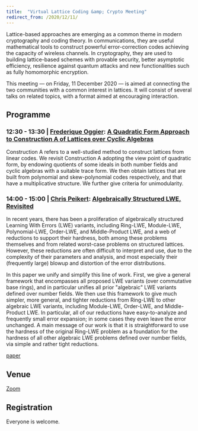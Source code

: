 ```yaml
---
title:  "Virtual Lattice Coding &amp; Crypto Meeting"
redirect_from: /2020/12/11/
---
```


Lattice-based approaches are emerging as a common theme in modern cryptography and coding theory. In communications, they are useful mathematical tools to construct powerful error-correction codes achieving the capacity of wireless channels. In cryptography, they are used to building lattice-based schemes with provable security, better asymptotic efficiency, resilience against quantum attacks and new functionalities such as fully homomorphic encryption.

This meeting — on Friday, 11 December 2020 — is aimed at connecting the two communities with a common interest in lattices. It will consist of several talks on related topics, with a format aimed at encouraging interaction.

## Programme ##

### <span> 12:30 - 13:30 | [Frederique Oggier](http://www1.spms.ntu.edu.sg/~frederique/)</span>: [A Quadratic Form Approach to Construction A of Lattices over Cyclic Algebras](/discrete-subgroup/slides/2020-12-11-oggier.pdf) ###

Construction A refers to a well-studied method to construct lattices from linear codes. We revisit Construction A adopting the view point of quadratic form, by endowing quotients of some ideals in both number fields and cyclic algebras with a suitable trace form. We then obtain lattices that are built from polynomial and skew-polynomial codes respectively, and that have a multiplicative structure. We further give criteria for unimodularity.

### <span> 14:00 - 15:00 | [Chris Peikert](https://web.eecs.umich.edu/~cpeikert/)</span>: [Algebraically Structured LWE, Revisited](/discrete-subgroup/slides/2020-12-11-peikert.pdf) ###

In recent years, there has been a proliferation of algebraically structured Learning With Errors (LWE) variants, including Ring-LWE, Module-LWE, Polynomial-LWE, Order-LWE, and Middle-Product LWE, and a web of reductions to support their hardness, both among these problems themselves and from related worst-case problems on structured lattices. However, these reductions are often difficult to interpret and use, due to the complexity of their parameters and analysis, and most especially their (frequently large) blowup and distortion of the error distributions.

In this paper we unify and simplify this line of work. First, we give a general framework that encompasses all proposed LWE variants (over commutative base rings), and in particular unifies all prior "algebraic" LWE variants defined over number fields. We then use this framework to give much simpler, more general, and tighter reductions from Ring-LWE to other algebraic LWE variants, including Module-LWE, Order-LWE, and Middle-Product LWE. In particular, all of our reductions have easy-to-analyze and frequently small error expansion; in some cases they even leave the error unchanged. A main message of our work is that it is straightforward to use the hardness of the original Ring-LWE problem as a foundation for the hardness of all other algebraic LWE problems defined over number fields, via simple and rather tight reductions. 

[paper](https://eprint.iacr.org/2019/878)


## Venue ##

[Zoom](https://us02web.zoom.us/j/82170998756?pwd=bUZsaFh5amQ1TW5vbk4yelA2dG01QT09)

## Registration ##

Everyone is welcome.

